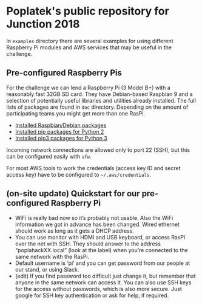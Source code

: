 Poplatek's public repository for Junction 2018
==============================================

In `examples` directory there are several examples for using different
Raspberry Pi modules and AWS services that may be useful in the challenge.

Pre-configured Raspberry Pis
----------------------------

For the challenge we can lend a Raspberry Pi (3 Model B+) with a
reasonably fast 32GB SD card. They have Debian-based Raspbian 9 and a
selection of potentially useful libraries and utilities already installed.
The full lists of packages are found in `doc` directory. Depending on the
amount of participating teams you might get more than one RasPi.

* [Installed Raspbian/Debian packages](doc/installed_packages.txt)
* [Installed pip packages for Python 2](doc/installed_pip_packages.txt)
* [Installed pip3 packages for Python 3](doc/installed_pip3_packages.txt)

Incoming network connections are allowed only to port 22 (SSH), but this can be configured easily with `ufw`.

For most AWS tools to work the credentials (access key ID and secret access
key) have to be configured to `~/.aws/credentials`.

(on-site update) Quickstart for our pre-configured Raspberry Pi
---------------------------------------------------------------

- WiFi is really bad now so it’s probably not usable. Also the WiFi information we got in advance has been changed. Wired ethernet should work as long as it gets a DHCP address.
- You can use monitor with HDMI and USB keyboard, or access RasPi over the net with SSH. They should answer to the address “poplahackXX.local” (look at the label) when you’re connected to the same network with the RasPi.
- Default username is ‘pi’ and you can get password from our people at our stand, or using Slack.
- (edit) If you find password too difficult just change it, but remember that anyone in the same network can access it. You can also use SSH keys for the access without passwords, which is also more secure. Just google for SSH key authentication or ask for help, if required.
